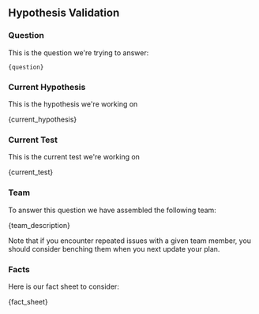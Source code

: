 ## Hypothesis Validation

### Question

This is the question we're trying to answer:

```text
{question}
```

### Current Hypothesis

This is the hypothesis we're working on

{current_hypothesis}

### Current Test

This is the current test we're working on

{current_test}

### Team

To answer this question we have assembled the following team:

{team_description}

Note that if you encounter repeated issues with a given team member, you should consider benching them when you next update your plan.

### Facts

Here is our fact sheet to consider:

{fact_sheet}
